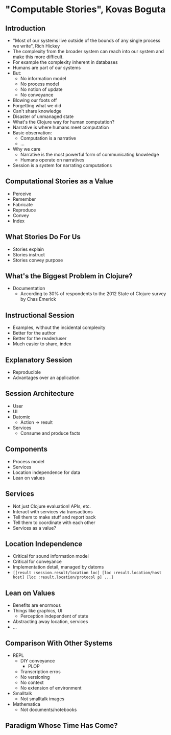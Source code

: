 # "Computable Stories", Kovas Boguta #

## Introduction ##
* "Most of our systems live outside of the bounds of any single
  process we write", Rich Hickey
* The complexity from the broader system can reach into our system and
  make this more difficult.
* For example the complexity inherent in databases
* Humans are part of our systems
* But:
  * No information model
  * No process model
  * No notion of update
  * No conveyance
* Blowing our foots off
* Forgetting what we did
* Can't share knowledge
* Disaster of unmanaged state
* What's the Clojure way for human computation?
* Narrative is where humans meet computation
* Basic observation:
  * Computation is a narrative
  * ...
* Why we care
  * Narrative is the most powerful form of communicating knowledge
  * Humans operate on narratives
* Session is a system for narrating computations

## Computational Stories as a Value ##
* Perceive
* Remember
* Fabricate
* Reproduce
* Convey
* Index

## What Stories Do For Us ##
* Stories explain
* Stories instruct
* Stories convey purpose

## What's the Biggest Problem in Clojure? ##
* Documentation
  * According to 30% of respondents to the 2012 State of Clojure
    survey by Chas Emerick

## Instructional Session ##
* Examples, without the incidental complexity
* Better for the author
* Better for the reader/user
* Much easier to share, index

## Explanatory Session ##
* Reproducible
* Advantages over an application

## Session Architecture ##
* User
* UI
* Datomic
  * Action -> result
* Services
  * Consume and produce facts  

## Components ##
* Process model
* Services
* Location independence for data
* Lean on values

## Services ##
* Not just Clojure evaluation! APIs, etc.
* Interact with services via transactions
* Tell them to make stuff and report back
* Tell them to coordinate with each other
* Services as a value?

## Location Independence ##
* Critical for sound information model
* Critical for conveyance
* Implementation detail, managed by datoms
* `[[result :session.result/location loc]
    [loc :result.location/host host]
    [loc :result.location/protocol p]
    ...]`

## Lean on Values ##
* Benefits are enormous
* Things like graphics, UI
  * Perception independent of state
* Abstracting away location, services
* ...

## Comparison With Other Systems ##
* REPL
  * DIY conveyance
    * PLOP
  * Transcription erros
  * No versioning
  * No context
  * No extension of environment
* Smalltalk
  * Not smalltalk images
* Mathematica
  * Not documents/notebooks

##  Paradigm Whose Time Has Come? ##

